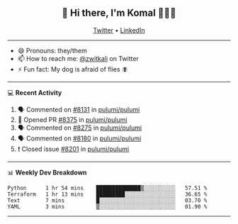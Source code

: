 <h2 align="center"> 👋 Hi there, I'm Komal 🧑🏾‍💻 </h2>
<p align="center">
    <a href="https://twitter.com/zwitkali">Twitter</a> •
    <a href="https://www.linkedin.com/in/komal-ali/">LinkedIn</a>
</p>

--------

- 😄 Pronouns: they/them
- 📫 How to reach me: [@zwitkali](https://twitter.com/zwitkali) on Twitter
- ⚡ Fun fact: My dog is afraid of flies 🪰

--------
💻 **Recent Activity**

<!--START_SECTION:activity-->
1. 🗣 Commented on [#8131](https://github.com/pulumi/pulumi/issues/8131) in [pulumi/pulumi](https://github.com/pulumi/pulumi)
2. 💪 Opened PR [#8375](https://github.com/pulumi/pulumi/pull/8375) in [pulumi/pulumi](https://github.com/pulumi/pulumi)
3. 🗣 Commented on [#8275](https://github.com/pulumi/pulumi/issues/8275) in [pulumi/pulumi](https://github.com/pulumi/pulumi)
4. 🗣 Commented on [#8180](https://github.com/pulumi/pulumi/issues/8180) in [pulumi/pulumi](https://github.com/pulumi/pulumi)
5. ❗️ Closed issue [#8201](https://github.com/pulumi/pulumi/issues/8201) in [pulumi/pulumi](https://github.com/pulumi/pulumi)
<!--END_SECTION:activity-->

--------

📊 **Weekly Dev Breakdown**
<!--START_SECTION:waka-->
```text
Python      1 hr 54 mins    ██████████████▒░░░░░░░░░░   57.51 % 
Terraform   1 hr 13 mins    █████████░░░░░░░░░░░░░░░░   36.65 % 
Text        7 mins          █░░░░░░░░░░░░░░░░░░░░░░░░   03.70 % 
YAML        3 mins          ▒░░░░░░░░░░░░░░░░░░░░░░░░   01.90 % 
```
<!--END_SECTION:waka-->

--------
